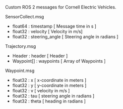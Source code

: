 Custom ROS 2 messages for Cornell Electric Vehicles.

SensorCollect.msg
 - float64 : timestamp      [ Message time in s ]
 - float32 : velocity       [ Velocity in m/s]
 - float32 : steering_angle [ Steering angle in radians ]

Trajectory.msg
 - Header     : header       [ Header ]
 - Waypoint[] : waypoints    [ Array of Waypoints ]

Waypoint.msg
 - float32 : x     [ x-coordinate in meters ]
 - float32 : y     [ y-coordinate in meters ]
 - float32 : v     [ velocity in m/s ]
 - float32 : tau   [ steering angle in radians ]
 - float32 : theta [ heading in radians ]
 
